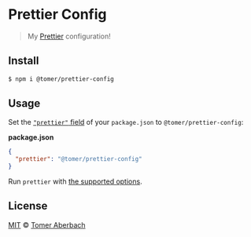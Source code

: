 # Prettier Config

> My [Prettier](https://prettier.io) configuration!

## Install

```sh
$ npm i @tomer/prettier-config
```

## Usage

Set the [`"prettier"` field](https://prettier.io/docs/en/configuration.html#sharing-configurations) of your `package.json`
to `@tomer/prettier-config`:

**package.json**

```json
{
  "prettier": "@tomer/prettier-config"
}
```

Run `prettier` with [the supported options](https://prettier.io/docs/en/cli.html).

## License

[MIT](https://github.com/TomerAberbach/prettier-config/blob/master/license) © [Tomer Aberbach](https://github.com/TomerAberbach)
